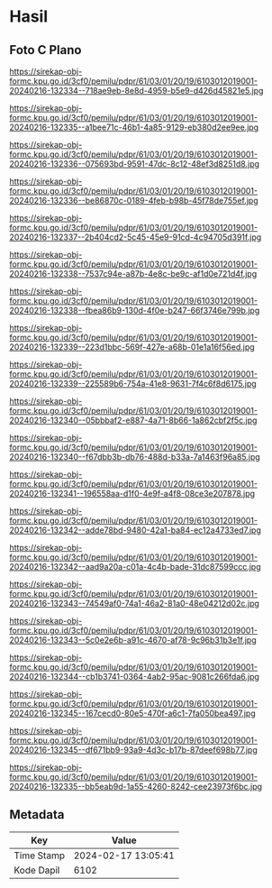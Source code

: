 # Hasil

## Foto C Plano

https://sirekap-obj-formc.kpu.go.id/3cf0/pemilu/pdpr/61/03/01/20/19/6103012019001-20240216-132334--718ae9eb-8e8d-4959-b5e9-d426d45821e5.jpg

https://sirekap-obj-formc.kpu.go.id/3cf0/pemilu/pdpr/61/03/01/20/19/6103012019001-20240216-132335--a1bee71c-46b1-4a85-9129-eb380d2ee9ee.jpg

https://sirekap-obj-formc.kpu.go.id/3cf0/pemilu/pdpr/61/03/01/20/19/6103012019001-20240216-132336--075693bd-9591-47dc-8c12-48ef3d8251d8.jpg

https://sirekap-obj-formc.kpu.go.id/3cf0/pemilu/pdpr/61/03/01/20/19/6103012019001-20240216-132336--be86870c-0189-4feb-b98b-45f78de755ef.jpg

https://sirekap-obj-formc.kpu.go.id/3cf0/pemilu/pdpr/61/03/01/20/19/6103012019001-20240216-132337--2b404cd2-5c45-45e9-91cd-4c94705d391f.jpg

https://sirekap-obj-formc.kpu.go.id/3cf0/pemilu/pdpr/61/03/01/20/19/6103012019001-20240216-132338--7537c94e-a87b-4e8c-be9c-af1d0e721d4f.jpg

https://sirekap-obj-formc.kpu.go.id/3cf0/pemilu/pdpr/61/03/01/20/19/6103012019001-20240216-132338--fbea86b9-130d-4f0e-b247-66f3746e799b.jpg

https://sirekap-obj-formc.kpu.go.id/3cf0/pemilu/pdpr/61/03/01/20/19/6103012019001-20240216-132339--223d1bbc-569f-427e-a68b-01e1a16f56ed.jpg

https://sirekap-obj-formc.kpu.go.id/3cf0/pemilu/pdpr/61/03/01/20/19/6103012019001-20240216-132339--225589b6-754a-41e8-9631-7f4c6f8d6175.jpg

https://sirekap-obj-formc.kpu.go.id/3cf0/pemilu/pdpr/61/03/01/20/19/6103012019001-20240216-132340--05bbbaf2-e887-4a71-8b66-1a862cbf2f5c.jpg

https://sirekap-obj-formc.kpu.go.id/3cf0/pemilu/pdpr/61/03/01/20/19/6103012019001-20240216-132340--f67dbb3b-db76-488d-b33a-7a1463f96a85.jpg

https://sirekap-obj-formc.kpu.go.id/3cf0/pemilu/pdpr/61/03/01/20/19/6103012019001-20240216-132341--196558aa-d1f0-4e9f-a4f8-08ce3e207878.jpg

https://sirekap-obj-formc.kpu.go.id/3cf0/pemilu/pdpr/61/03/01/20/19/6103012019001-20240216-132342--adde78bd-9480-42a1-ba84-ec12a4733ed7.jpg

https://sirekap-obj-formc.kpu.go.id/3cf0/pemilu/pdpr/61/03/01/20/19/6103012019001-20240216-132342--aad9a20a-c01a-4c4b-bade-31dc87599ccc.jpg

https://sirekap-obj-formc.kpu.go.id/3cf0/pemilu/pdpr/61/03/01/20/19/6103012019001-20240216-132343--74549af0-74a1-46a2-81a0-48e04212d02c.jpg

https://sirekap-obj-formc.kpu.go.id/3cf0/pemilu/pdpr/61/03/01/20/19/6103012019001-20240216-132343--5c0e2e6b-a91c-4670-af78-9c96b31b3e1f.jpg

https://sirekap-obj-formc.kpu.go.id/3cf0/pemilu/pdpr/61/03/01/20/19/6103012019001-20240216-132344--cb1b3741-0364-4ab2-95ac-9081c266fda6.jpg

https://sirekap-obj-formc.kpu.go.id/3cf0/pemilu/pdpr/61/03/01/20/19/6103012019001-20240216-132345--167cecd0-80e5-470f-a6c1-7fa050bea497.jpg

https://sirekap-obj-formc.kpu.go.id/3cf0/pemilu/pdpr/61/03/01/20/19/6103012019001-20240216-132345--df671bb9-93a9-4d3c-b17b-87deef698b77.jpg

https://sirekap-obj-formc.kpu.go.id/3cf0/pemilu/pdpr/61/03/01/20/19/6103012019001-20240216-132335--bb5eab9d-1a55-4260-8242-cee23973f6bc.jpg


## Metadata

| Key        | Value               |
| ---------- | ------------------- |
| Time Stamp | 2024-02-17 13:05:41 |
| Kode Dapil | 6102                |




